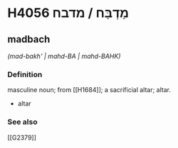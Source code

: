 # H4056 מַדְבַּח / מדבח

## madbach

_(mad-bakh' | mahd-BA | mahd-BAHK)_

### Definition

masculine noun; from [[H1684]]; a sacrificial altar; altar.

- altar
### See also

[[G2379]]

